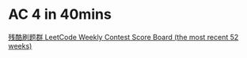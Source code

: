 # AC 4 in 40mins


[残酷刷题群 LeetCode Weekly Contest Score Board (the most recent 52 weeks)	](http://board.cruelcoding.com)